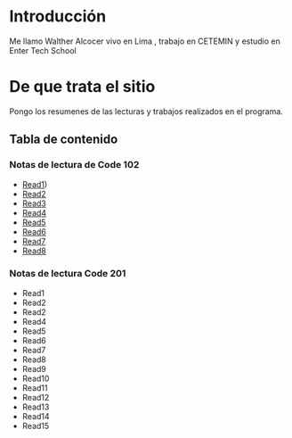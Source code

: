 # Introducción
Me llamo Walther Alcocer vivo en Lima , trabajo en CETEMIN y estudio en Enter Tech School
# De que trata el sitio
Pongo los resumenes de las lecturas y trabajos realizados en el programa.
## Tabla de contenido
### Notas de lectura de Code 102
* [Read1](https://github.com/walcocer1982/Reading-Note/blob/main/102/read01.md))
* [Read2](https://jordantgr.github.io/Reading-notes_n2_1/Code102/readme02)
* [Read3](https://jordantgr.github.io/Reading-notes_n2_1/Code102/readme03)
* [Read4](https://jordantgr.github.io/Reading-notes_n2_1/Code102/readme04)
* [Read5](https://jordantgr.github.io/Reading-notes_n2_1/Code102/readme05)
* [Read6](https://jordantgr.github.io/Reading-notes_n2_1/Code102/readme06)
* [Read7](https://jordantgr.github.io/Reading-notes_n2_1/Code102/readme07)
* [Read8](https://jordantgr.github.io/Reading-notes_n2_1/Code102/readme08)
### Notas de lectura Code 201
* Read1
* Read2
* Read2
* Read4
* Read5
* Read6
* Read7
* Read8
* Read9
* Read10
* Read11
* Read12
* Read13
* Read14
* Read15

